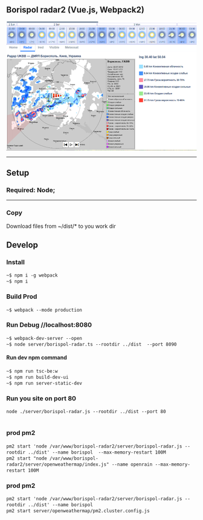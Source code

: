 ## Borispol radar2 (Vue.js, Webpack2)

![](https://github.com/Maxislav/borispol-radar2/blob/master/readme.png?raw=true?raw=true=400x200)

***
## Setup

### Required: Node;
***

### Copy
Download files from ~/dist/* to you work dir


## Develop

### Install

```
~$ npm i -g webpack
~$ npm i
```
### Build Prod
```
~$ webpack --mode production
```

### Run Debug   //localhost:8080

```
~$ webpack-dev-server --open
~$ node server/borispol-radar.ts --rootdir ../dist  --port 8090
```
#### Run dev npm command
```
~$ npm run tsc-be:w
~$ npm run build-dev-ui
~$ npm run server-static-dev
```




### Run you site on port 80
```shell script
node ./server/borispol-radar.js --rootdir ../dist --port 80


```

### prod pm2
```shell script
pm2 start 'node /var/www/borispol-radar2/server/borispol-radar.js --rootdir ../dist' --name borispol  --max-memory-restart 100M
pm2 start "node /var/www/borispol-radar2/server/openweathermap/index.js" --name openrain --max-memory-restart 100M
```

### prod pm2
``` shell script
pm2 start 'node /var/www/borispol-radar2/server/borispol-radar.js --rootdir ../dist' --name borispol
pm2 start server/openweathermap/pm2.cluster.config.js 
```
